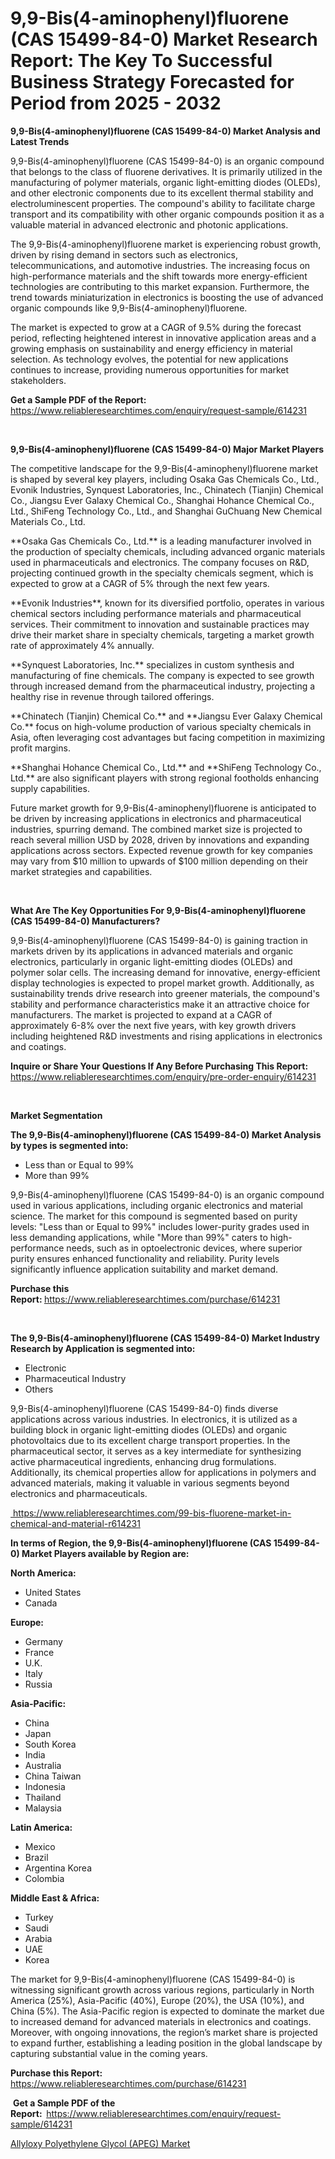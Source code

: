 <p><h1>9,9-Bis(4-aminophenyl)fluorene (CAS 15499-84-0) Market Research Report: The Key To Successful Business Strategy Forecasted for Period from 2025 - 2032</h1></p><p><strong>9,9-Bis(4-aminophenyl)fluorene (CAS 15499-84-0) Market Analysis and Latest Trends</strong></p>
<p><p>9,9-Bis(4-aminophenyl)fluorene (CAS 15499-84-0) is an organic compound that belongs to the class of fluorene derivatives. It is primarily utilized in the manufacturing of polymer materials, organic light-emitting diodes (OLEDs), and other electronic components due to its excellent thermal stability and electroluminescent properties. The compound's ability to facilitate charge transport and its compatibility with other organic compounds position it as a valuable material in advanced electronic and photonic applications.</p><p>The 9,9-Bis(4-aminophenyl)fluorene market is experiencing robust growth, driven by rising demand in sectors such as electronics, telecommunications, and automotive industries. The increasing focus on high-performance materials and the shift towards more energy-efficient technologies are contributing to this market expansion. Furthermore, the trend towards miniaturization in electronics is boosting the use of advanced organic compounds like 9,9-Bis(4-aminophenyl)fluorene. </p><p>The market is expected to grow at a CAGR of 9.5% during the forecast period, reflecting heightened interest in innovative application areas and a growing emphasis on sustainability and energy efficiency in material selection. As technology evolves, the potential for new applications continues to increase, providing numerous opportunities for market stakeholders.</p></p>
<p><strong>Get a Sample PDF of the Report:&nbsp;</strong> <a href="https://www.reliableresearchtimes.com/enquiry/request-sample/614231?utm_campaign=3061&utm_medium=2&utm_source=Github&utm_content=ia&utm_term=03042025&utm_id=99-bis4-aminophenylfluorene-cas-15499-84-0">https://www.reliableresearchtimes.com/enquiry/request-sample/614231</a></p>
<p>&nbsp;</p>
<p><strong>9,9-Bis(4-aminophenyl)fluorene (CAS 15499-84-0) Major Market Players</strong></p>
<p><p>The competitive landscape for the 9,9-Bis(4-aminophenyl)fluorene market is shaped by several key players, including Osaka Gas Chemicals Co., Ltd., Evonik Industries, Synquest Laboratories, Inc., Chinatech (Tianjin) Chemical Co., Jiangsu Ever Galaxy Chemical Co., Shanghai Hohance Chemical Co., Ltd., ShiFeng Technology Co., Ltd., and Shanghai GuChuang New Chemical Materials Co., Ltd. </p><p>**Osaka Gas Chemicals Co., Ltd.** is a leading manufacturer involved in the production of specialty chemicals, including advanced organic materials used in pharmaceuticals and electronics. The company focuses on R&D, projecting continued growth in the specialty chemicals segment, which is expected to grow at a CAGR of 5% through the next few years.</p><p>**Evonik Industries**, known for its diversified portfolio, operates in various chemical sectors including performance materials and pharmaceutical services. Their commitment to innovation and sustainable practices may drive their market share in specialty chemicals, targeting a market growth rate of approximately 4% annually.</p><p>**Synquest Laboratories, Inc.** specializes in custom synthesis and manufacturing of fine chemicals. The company is expected to see growth through increased demand from the pharmaceutical industry, projecting a healthy rise in revenue through tailored offerings.</p><p>**Chinatech (Tianjin) Chemical Co.** and **Jiangsu Ever Galaxy Chemical Co.** focus on high-volume production of various specialty chemicals in Asia, often leveraging cost advantages but facing competition in maximizing profit margins.</p><p>**Shanghai Hohance Chemical Co., Ltd.** and **ShiFeng Technology Co., Ltd.** are also significant players with strong regional footholds enhancing supply capabilities.</p><p>Future market growth for 9,9-Bis(4-aminophenyl)fluorene is anticipated to be driven by increasing applications in electronics and pharmaceutical industries, spurring demand. The combined market size is projected to reach several million USD by 2028, driven by innovations and expanding applications across sectors. Expected revenue growth for key companies may vary from $10 million to upwards of $100 million depending on their market strategies and capabilities.</p></p>
<p>&nbsp;</p>
<p><strong>What Are The Key Opportunities For 9,9-Bis(4-aminophenyl)fluorene (CAS 15499-84-0) Manufacturers?</strong></p>
<p><p>9,9-Bis(4-aminophenyl)fluorene (CAS 15499-84-0) is gaining traction in markets driven by its applications in advanced materials and organic electronics, particularly in organic light-emitting diodes (OLEDs) and polymer solar cells. The increasing demand for innovative, energy-efficient display technologies is expected to propel market growth. Additionally, as sustainability trends drive research into greener materials, the compound's stability and performance characteristics make it an attractive choice for manufacturers. The market is projected to expand at a CAGR of approximately 6-8% over the next five years, with key growth drivers including heightened R&D investments and rising applications in electronics and coatings.</p></p>
<p><strong>Inquire or Share Your Questions If Any Before Purchasing This Report:</strong> <a href="https://www.reliableresearchtimes.com/enquiry/pre-order-enquiry/614231?utm_campaign=3061&utm_medium=2&utm_source=Github&utm_content=ia&utm_term=03042025&utm_id=99-bis4-aminophenylfluorene-cas-15499-84-0">https://www.reliableresearchtimes.com/enquiry/pre-order-enquiry/614231</a></p>
<p>&nbsp;</p>
<p><strong>Market Segmentation</strong></p>
<p><strong>The 9,9-Bis(4-aminophenyl)fluorene (CAS 15499-84-0) Market Analysis by types is segmented into:</strong></p>
<p><ul><li>Less than or Equal to 99%</li><li>More than 99%</li></ul></p>
<p><p>9,9-Bis(4-aminophenyl)fluorene (CAS 15499-84-0) is an organic compound used in various applications, including organic electronics and material science. The market for this compound is segmented based on purity levels: "Less than or Equal to 99%" includes lower-purity grades used in less demanding applications, while "More than 99%" caters to high-performance needs, such as in optoelectronic devices, where superior purity ensures enhanced functionality and reliability. Purity levels significantly influence application suitability and market demand.</p></p>
<p><strong>Purchase this Report:&nbsp;</strong><a href="https://www.reliableresearchtimes.com/purchase/614231?utm_campaign=3061&utm_medium=2&utm_source=Github&utm_content=ia&utm_term=03042025&utm_id=99-bis4-aminophenylfluorene-cas-15499-84-0">https://www.reliableresearchtimes.com/purchase/614231</a></p>
<p>&nbsp;</p>
<p><strong>The 9,9-Bis(4-aminophenyl)fluorene (CAS 15499-84-0) Market Industry Research by Application is segmented into:</strong></p>
<p><ul><li>Electronic</li><li>Pharmaceutical Industry</li><li>Others</li></ul></p>
<p><p>9,9-Bis(4-aminophenyl)fluorene (CAS 15499-84-0) finds diverse applications across various industries. In electronics, it is utilized as a building block in organic light-emitting diodes (OLEDs) and organic photovoltaics due to its excellent charge transport properties. In the pharmaceutical sector, it serves as a key intermediate for synthesizing active pharmaceutical ingredients, enhancing drug formulations. Additionally, its chemical properties allow for applications in polymers and advanced materials, making it valuable in various segments beyond electronics and pharmaceuticals.</p></p>
<p><a href="https://www.reliableresearchtimes.com/99-bis-fluorene-market-in-chemical-and-material-r614231?utm_campaign=3061&utm_medium=2&utm_source=Github&utm_content=ia&utm_term=03042025&utm_id=99-bis4-aminophenylfluorene-cas-15499-84-0">&nbsp;https://www.reliableresearchtimes.com/99-bis-fluorene-market-in-chemical-and-material-r614231</a></p>
<p><strong>In terms of Region, the 9,9-Bis(4-aminophenyl)fluorene (CAS 15499-84-0) Market Players available by Region are:</strong></p>
<p>
    <p> <strong> North America: </strong>
        <ul>
            <li>United States</li>
            <li>Canada</li>
        </ul>
        </p> 
    <p> <strong> Europe: </strong>
        <ul>
            <li>Germany</li>
            <li>France</li>
            <li>U.K.</li>
            <li>Italy</li>
            <li>Russia</li>
        </ul>
        </p> 
    <p> <strong> Asia-Pacific: </strong>
        <ul>
            <li>China</li>
            <li>Japan</li>
            <li>South Korea</li>
            <li>India</li>
            <li>Australia</li>
            <li>China Taiwan</li>
            <li>Indonesia</li>
            <li>Thailand</li>
            <li>Malaysia</li>
        </ul>
        </p> 
    <p> <strong> Latin America: </strong>
        <ul>
            <li>Mexico</li>
            <li>Brazil</li>
            <li>Argentina Korea</li>
            <li>Colombia</li>
        </ul>
        </p> 
    <p> <strong> Middle East & Africa: </strong>
        <ul>
            <li>Turkey</li>
            <li>Saudi</li>
            <li>Arabia</li>
            <li>UAE</li>
            <li>Korea</li>
        </ul>
    </p>
    </p>
<p><p>The market for 9,9-Bis(4-aminophenyl)fluorene (CAS 15499-84-0) is witnessing significant growth across various regions, particularly in North America (25%), Asia-Pacific (40%), Europe (20%), the USA (10%), and China (5%). The Asia-Pacific region is expected to dominate the market due to increased demand for advanced materials in electronics and coatings. Moreover, with ongoing innovations, the region’s market share is projected to expand further, establishing a leading position in the global landscape by capturing substantial value in the coming years.</p></p>
<p><strong>Purchase this Report: </strong><a href="https://www.reliableresearchtimes.com/purchase/614231?utm_campaign=3061&utm_medium=2&utm_source=Github&utm_content=ia&utm_term=03042025&utm_id=99-bis4-aminophenylfluorene-cas-15499-84-0">https://www.reliableresearchtimes.com/purchase/614231</a></p>
<p>&nbsp;<strong>Get a Sample PDF of the Report:&nbsp;&nbsp;</strong><a href="https://www.reliableresearchtimes.com/enquiry/request-sample/614231?utm_campaign=3061&utm_medium=2&utm_source=Github&utm_content=ia&utm_term=03042025&utm_id=99-bis4-aminophenylfluorene-cas-15499-84-0">https://www.reliableresearchtimes.com/enquiry/request-sample/614231</a></p>
<p><strong></strong></p>
<p><p><a href="https://github.com/voigttyagi/Market-Research-Report-List-1/blob/main/allyloxy-polyethylene-glycol-apeg-market.md?utm_campaign=3061&utm_medium=2&utm_source=Github&utm_content=ia&utm_term=03042025&utm_id=99-bis4-aminophenylfluorene-cas-15499-84-0">Allyloxy Polyethylene Glycol (APEG) Market</a></p></p>